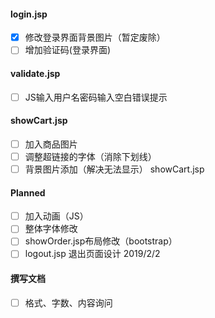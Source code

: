 #### login.jsp

- [x] 修改登录界面背景图片（暂定废除）
- [ ] 增加验证码(登录界面)

#### validate.jsp
- [ ] JS输入用户名密码输入空白错误提示
#### showCart.jsp
- [ ] 加入商品图片
- [ ] 调整超链接的字体（消除下划线）
- [ ] 背景图片添加（解决无法显示） showCart.jsp
#### Planned
- [ ] 加入动画（JS）
- [ ] 整体字体修改
- [ ] showOrder.jsp布局修改（bootstrap）
- [ ] logout.jsp 退出页面设计 2019/2/2

#### 撰写文档
- [ ] 格式、字数、内容询问
